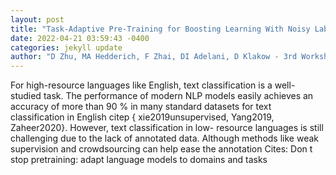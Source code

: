 ```yaml
--- 
layout: post 
title: "Task-Adaptive Pre-Training for Boosting Learning With Noisy Labels: A Study on Text Classification for African Languages" 
date: 2022-04-21 03:59:43 -0400 
categories: jekyll update 
author: "D Zhu, MA Hedderich, F Zhai, DI Adelani, D Klakow - 3rd Workshop on African , 2022" 
--- 
```

For high-resource languages like English, text classification is a well-studied task. The performance of modern NLP models easily achieves an accuracy of more than 90 % in many standard datasets for text classification in English citep { xie2019unsupervised, Yang2019, Zaheer2020}. However, text classification in low- resource languages is still challenging due to the lack of annotated data. Although methods like weak supervision and crowdsourcing can help ease the annotation Cites: Don t stop pretraining: adapt language models to domains and tasks